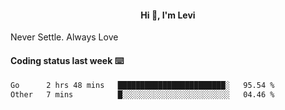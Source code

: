 <h4 style="text-align: center;">Hi 👋, I'm Levi</h4>  Never Settle. Always Love
<!---<img align="right" alt="Coding" width="300" src="https://i.pinimg.com/originals/81/17/8b/81178b47a8598f0c81c4799f2cdd4057.gif"></p> --->

#### Coding status last week ⌨️

<!--START_SECTION:waka-->

```txt
Go      2 hrs 48 mins   ████████████████████████░   95.54 %
Other   7 mins          █░░░░░░░░░░░░░░░░░░░░░░░░   04.46 %
```

<!--END_SECTION:waka-->
